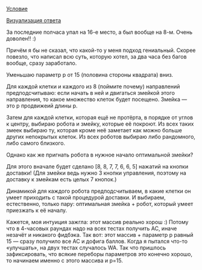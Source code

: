 [Условие](https://atcoder.jp/contests/ahc052/tasks/ahc052_a)

[Визуализация ответа](https://disk.yandex.ru/d/juR6HCflpqZl0A/reports/ahc052/vis_singleControllerMultipleRobots.gif)

За последние полчаса упал на 16-е место, а был вообще на 8-м. Очень доволен!! :)

Причём я бы не сказал, что какой-то у меня подход гениальный. Скорее повезло, что написал всю суть, которую хотел, за два часа без багов вообще, сразу заработало.

Уменьшаю параметр p от 15 (половина стороны квадрата) вниз.

Для каждой клетки и каждого из 8 (поймите почему) направлений предподсчитываю: если начать в ней и двигаться змейкой этого направления, то какое множество клеток будет посещено. Змейка — это p продвижеий длины p.

Затем для каждой клетки, которая ещё не протёрта, в порядке от углов к центру, выбираю робота и змейку, которые её покроют. Из всех таких змеек выбираю ту, которая кроме неё заметает как можно больше других непокрытых клеток. Из всех роботов выбираю либо рандомного, либо самого близкого.

Однако как же пригнать робота в нужное начало оптимальной змейки?

Для этого вначале будет сделано [8, 8, 7, 7, 6, 6, 5] нажатий на кнопки доставки! (Для змейки ведь нужно 3 кнопки управления, поэтому на доставку к змейкам есть целых 7 кнопок.)

Динамикой для каждого робота предподсчитываем, в какие клетки он умеет приходить с такой процедурой доставки. И выбираем, естественно, только пару: оптимальная змейка + робот, который умеет приезжать к её началу.

Кажется, моя интуиция зажгла: этот массив реально хорош :) Потому что в 4-часовых раундах надо на всех тестах получить AC, иначе незачёт и никакого фидбэка. Так вот: этот массив + параметр p равный 15 — сразу получило все AC и дофига баллов. Когда я пытался что-то «улучшать», на двух тестах случалось WA. Так что пришлось зафиксировать, что всякие переборы параметров это конечно хорошо, то начинаем именно с этого массива и p=15.

